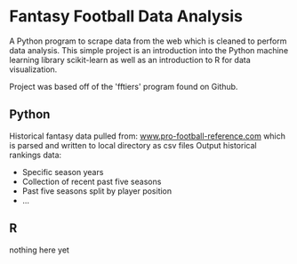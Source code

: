 # Fantasy Football Data Analysis
A Python program to scrape data from the web which is cleaned to perform data analysis. This simple project is an introduction into the Python machine learning library scikit-learn as well as an introduction to R for data visualization.

Project was based off of the 'fftiers' program found on Github.


## Python
Historical fantasy data pulled from: www.pro-football-reference.com which is parsed and written to local directory as csv files
Output historical rankings data:
- Specific season years
- Collection of recent past five seasons
- Past five seasons split by player position
- ...


## R
nothing here yet
